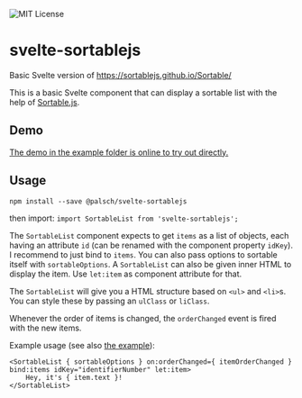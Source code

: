 ![MIT License](https://img.shields.io/github/license/pal03377/svelte-sortablejs)

# svelte-sortablejs
Basic Svelte version of https://sortablejs.github.io/Sortable/

This is a basic Svelte component that can display a sortable list with the help of [Sortable.js](https://sortablejs.github.io/Sortable/).

## Demo
[The demo in the example folder is online to try out directly.](https://pal03377.github.io/svelte-sortablejs/)

## Usage
`npm install --save @palsch/svelte-sortablejs`

then import: `import SortableList from 'svelte-sortablejs';`

The `SortableList` component expects to get `items` as a list of objects, each having an attribute `id` (can be renamed with the component property `idKey`). I recommend to just bind to `items`. 
You can also pass options to sortable itself with `sortableOptions`. A `SortableList` can also be given inner HTML to display the item. Use `let:item` as component attribute for that.

The `SortableList` will give you a HTML structure based on `<ul>` and `<li>`s. You can style these by passing an `ulClass` or `liClass`.

Whenever the order of items is changed, the `orderChanged` event is fired with the new items.

Example usage (see also [the example](example/src/App.svelte)):

```
<SortableList { sortableOptions } on:orderChanged={ itemOrderChanged } bind:items idKey="identifierNumber" let:item>
    Hey, it's { item.text }!
</SortableList>
```
